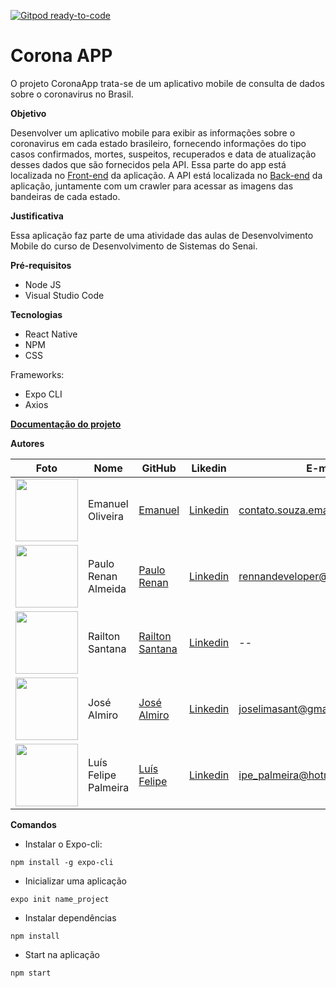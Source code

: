 [![Gitpod ready-to-code](https://img.shields.io/badge/Gitpod-ready--to--code-blue?logo=gitpod)](https://gitpod.io/#https://github.com/NannAlmeida/CoronaAppBack)

# Corona APP
O projeto CoronaApp trata-se de um aplicativo mobile de consulta de dados sobre o coronavirus no Brasil.

**Objetivo**

Desenvolver um aplicativo mobile para exibir as informações sobre o coronavirus em cada estado brasileiro, fornecendo informações do tipo casos confirmados, mortes, suspeitos, recuperados e data de atualização desses dados que são fornecidos pela API. Essa parte do app está localizada no [Front-end](https://github.com/EmanuelOSSouza/CoronaApp) da aplicação. A API está localizada no [Back-end](https://github.com/EmanuelOSSouza/CoronaAppBack) da aplicação, juntamente com um crawler para acessar as imagens das bandeiras de cada estado. 

**Justificativa**

Essa aplicação faz parte de uma atividade das aulas de Desenvolvimento Mobile do curso de Desenvolvimento de Sistemas do Senai.


**Pré-requisitos**

- Node JS
- Visual Studio Code

**Tecnologias**

- React Native
- NPM
- CSS

Frameworks:

- Expo CLI
- Axios


**[Documentação do projeto](https://bityli.com/7xa9i)**

**Autores**

Foto | Nome | GitHub | Likedin | E-mail
---- | ---- | ------ | ------- | ------
<img src="https://avatars1.githubusercontent.com/u/56510921?s=400&u=7896f90f57edb9075a897ef19e6fb41e047d62c5&v=4" width="100px"> | Emanuel Oliveira | [Emanuel](https://github.com/EmanuelOSSouza) | [Linkedin](https://www.linkedin.com/in/emanuel-oliveira-souza-ba-ti058a125/) | contato.souza.emanuel@gmail.com
<img src="https://avatars2.githubusercontent.com/u/54914945?s=400&u=73f3713c0f0819ddb23a3bc3d819f5caa2630571&v=4" width="100px"> | Paulo Renan Almeida | [Paulo Renan](https://github.com/NannAlmeida) | [Linkedin](https://www.linkedin.com/in/rennanalmeida/) | rennandeveloper@gmail.com
<img src="" width="100px"> | Railton Santana | [Railton Santana](https://github.com/Railton-Santana) | [Linkedin](https://br.linkedin.com/in/railton-santana-b261911a9) | --
<img src="" width="100px"> | José Almiro | [José Almiro](https://github.com/ALMAJOE) | [Linkedin](https://www.linkedin.com/in/jos%C3%A9-lima-47ab61186/) | joselimasant@gmail.com
<img src="" width="100px"> | Luís Felipe Palmeira | [Luís Felipe](https://github.com/LFSP95) | [Linkedin](https://github.com/LFSP95/CoronaApp/blob/master/www.linkedin.com/in/luispalmeira) | ipe_palmeira@hotmail.com



**Comandos**

* Instalar o Expo-cli:

`npm install -g expo-cli`

* Inicializar uma aplicação

`expo init name_project`

* Instalar dependências

`npm install`

* Start na aplicação

`npm start`
